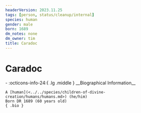 ```yaml
---
headerVersion: 2023.11.25
tags: [person, status/cleanup/internal]
species: human
gender: male
born: 1689
dm_notes: none
dm_owner: tim
title: Caradoc
---
```

# Caradoc
<div class="grid cards ext-narrow-margin ext-one-column" markdown>
- :octicons-info-24:{ .lg .middle } __Biographical Information__

    A [human](<../../species/children-of-divine-creation/humans/humans.md>) (he/him)  
    Born DR 1689 (60 years old)  
    { .bio }

</div>





